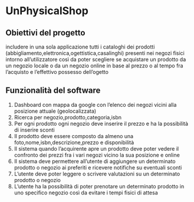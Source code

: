 # UnPhysicalShop

## Obiettivi del progetto

includere in una sola applicazione tutti i cataloghi dei prodotti (abbigliamento,elettronica,ogettistica,casalinghi) presenti nei negozi fisici intorno all’utilizzatore così da poter scegliere se acquistare un prodotto da un negozio locale o da un negozio online in base al prezzo o al tempo fra l’acquisto e l’effettivo possesso dell’ogetto

## Funzionalità del software

1. Dashboard con mappa da google con l’elenco dei negozi vicini alla posizione attuale (geolocalizzata)
2. Ricerca per negozio,prodotto,categoria,isbn
3. Per ogni prodotto ogni negozio deve inserire il prezzo e ha la possibilità di inserire sconti 
4. Il prodotto deve essere composto da almeno una foto,nome,isbn,descrizione,prezzo e disponibilità
5. Il sistema quando l’acquirente apre un prodotto deve poter vedere il confronto dei prezzi fra i vari negozi vicino la sua posizione e online
6. Il sistema deve permettere all’utente di aggiungere un determinato prodotto o negozio ai preferiti e ricevere notifiche su eventuali sconti
7. L’utente deve poter leggere o scrivere valutazioni su un determinato prodotto o negozio
8. L’utente ha la possibilità di poter prenotare un determinato prodotto in uno specifico negozio così da evitare i tempi fisici di attesa

